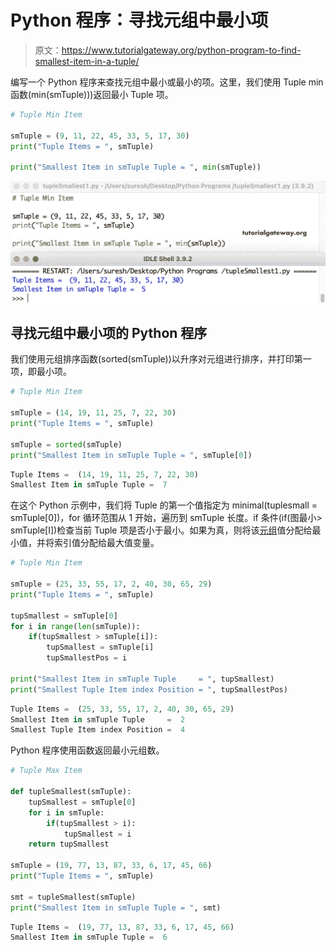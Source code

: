 # Python 程序：寻找元组中最小项

> 原文：<https://www.tutorialgateway.org/python-program-to-find-smallest-item-in-a-tuple/>

编写一个 Python 程序来查找元组中最小或最小的项。这里，我们使用 Tuple min 函数(min(smTuple)))返回最小 Tuple 项。

```py
# Tuple Min Item

smTuple = (9, 11, 22, 45, 33, 5, 17, 30)
print("Tuple Items = ", smTuple)

print("Smallest Item in smTuple Tuple = ", min(smTuple))
```

![Python Program to Find Smallest Item in a Tuple 1](img/c317f598633ae21c37c24b970b165506.png)

## 寻找元组中最小项的 Python 程序

我们使用元组排序函数(sorted(smTuple))以升序对元组进行排序，并打印第一项，即最小项。

```py
# Tuple Min Item

smTuple = (14, 19, 11, 25, 7, 22, 30) 
print("Tuple Items = ", smTuple)

smTuple = sorted(smTuple)
print("Smallest Item in smTuple Tuple = ", smTuple[0])
```

```py
Tuple Items =  (14, 19, 11, 25, 7, 22, 30)
Smallest Item in smTuple Tuple =  7
```

在这个 Python 示例中，我们将 Tuple 的第一个值指定为 minimal(tuplesmall = smTuple[0])，for 循环范围从 1 开始，遍历到 smTuple 长度。if 条件(if(图最小> smTuple[I])检查当前 Tuple 项是否小于最小。如果为真，则将该[元组](https://www.tutorialgateway.org/python-tuple/)值分配给最小值，并将索引值分配给最大值变量。

```py
# Tuple Min Item

smTuple = (25, 33, 55, 17, 2, 40, 30, 65, 29) 
print("Tuple Items = ", smTuple)

tupSmallest = smTuple[0]
for i in range(len(smTuple)):
    if(tupSmallest > smTuple[i]):
        tupSmallest = smTuple[i]
        tupSmallestPos = i

print("Smallest Item in smTuple Tuple     = ", tupSmallest)
print("Smallest Tuple Item index Position = ", tupSmallestPos)
```

```py
Tuple Items =  (25, 33, 55, 17, 2, 40, 30, 65, 29)
Smallest Item in smTuple Tuple     =  2
Smallest Tuple Item index Position =  4
```

Python 程序使用函数返回最小元组数。

```py
# Tuple Max Item

def tupleSmallest(smTuple):
    tupSmallest = smTuple[0]
    for i in smTuple:
        if(tupSmallest > i):
            tupSmallest = i
    return tupSmallest

smTuple = (19, 77, 13, 87, 33, 6, 17, 45, 66) 
print("Tuple Items = ", smTuple)

smt = tupleSmallest(smTuple)
print("Smallest Item in smTuple Tuple = ", smt)
```

```py
Tuple Items =  (19, 77, 13, 87, 33, 6, 17, 45, 66)
Smallest Item in smTuple Tuple =  6
```